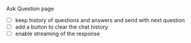 Ask Question page
- [ ] keep history of questions and answers and send with next question
- [ ] add a button to clear the chat history
- [ ] enable streaming of the response
